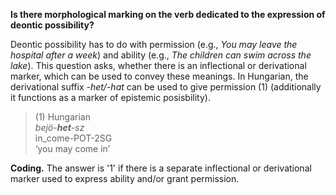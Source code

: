 **Is there morphological marking on the verb dedicated to the expression of deontic possibility?** 

Deontic possibility has to do with permission (e.g., *You may leave the hospital after a week*) and ability (e.g., *The children can swim across the lake*). This question asks, whether there is an inflectional or derivational marker, which can be used to convey these meanings. In Hungarian, the derivational suffix *-het/-hat* can be used to give permission (1) (additionally it functions as a marker of epistemic posisbility).

>(1) Hungarian<br/>
>*bejö-**het**-sz*<br/> 
>in_come-POT-2SG<br/>
>‘you may come in’

**Coding.** The answer is '1' if there is a separate inflectional or derivational marker used to express ability and/or grant permission.
